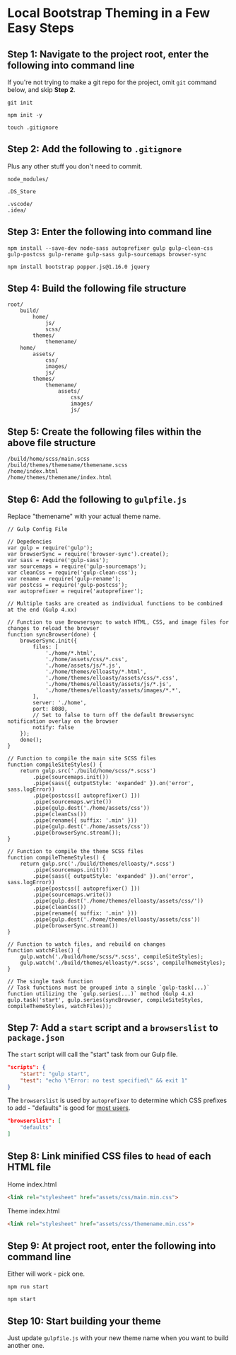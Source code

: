 # Local Bootstrap Theming in a Few Easy Steps

## Step 1: Navigate to the project root, enter the following into command line

If you're not trying to make a git repo for the project, omit `git` command below, and skip **Step 2**.

```TERMINAL
git init
```

```TERMINAL
npm init -y
```

```TERMINAL
touch .gitignore
```

## Step 2: Add the following to `.gitignore`

Plus any other stuff you don't need to commit.

```TEXT
node_modules/

.DS_Store

.vscode/
.idea/
```

## Step 3: Enter the following into command line

```TERMINAL
npm install --save-dev node-sass autoprefixer gulp gulp-clean-css gulp-postcss gulp-rename gulp-sass gulp-sourcemaps browser-sync
```

```TERMINAL
npm install bootstrap popper.js@1.16.0 jquery
```

## Step 4: Build the following file structure

```TEXT
root/
    build/
        home/
            js/
            scss/
        themes/
            themename/
    home/
        assets/
            css/
            images/
            js/
        themes/
            themename/
                assets/
                    css/
                    images/
                    js/
```

## Step 5: Create the following files within the above file structure

```TEXT
/build/home/scss/main.scss
/build/themes/themename/themename.scss
/home/index.html
/home/themes/themename/index.html
```

## Step 6: Add the following to `gulpfile.js`

Replace "themename" with your actual theme name.

```JS
// Gulp Config File

// Depedencies
var gulp = require('gulp');
var browserSync = require('browser-sync').create();
var sass = require('gulp-sass');
var sourcemaps = require('gulp-sourcemaps');
var cleanCss = require('gulp-clean-css');
var rename = require('gulp-rename');
var postcss = require('gulp-postcss');
var autoprefixer = require('autoprefixer');

// Multiple tasks are created as individual functions to be combined at the end (Gulp 4.xx)

// Function to use Browsersync to watch HTML, CSS, and image files for changes to reload the browser
function syncBrowser(done) {
    browserSync.init({
        files: [
            './home/*.html',
            './home/assets/css/*.css',
            './home/assets/js/*.js',
            './home/themes/elloasty/*.html',
            './home/themes/elloasty/assets/css/*.css',
            './home/themes/elloasty/assets/js/*.js',
            './home/themes/elloasty/assets/images/*.*',
        ],
        server: './home',
        port: 8080,
        // Set to false to turn off the default Browsersync notification overlay on the browser
        notify: false
    });
    done();
}

// Function to compile the main site SCSS files
function compileSiteStyles() {
    return gulp.src('./build/home/scss/*.scss')
        .pipe(sourcemaps.init())
        .pipe(sass({ outputStyle: 'expanded' }).on('error', sass.logError))
        .pipe(postcss([ autoprefixer() ]))
        .pipe(sourcemaps.write())
        .pipe(gulp.dest('./home/assets/css'))
        .pipe(cleanCss())
        .pipe(rename({ suffix: '.min' }))
        .pipe(gulp.dest('./home/assets/css'))
        .pipe(browserSync.stream());
}

// Function to compile the theme SCSS files
function compileThemeStyles() {
    return gulp.src('./build/themes/elloasty/*.scss')
        .pipe(sourcemaps.init())
        .pipe(sass({ outputStyle: 'expanded' }).on('error', sass.logError))
        .pipe(postcss([ autoprefixer() ]))
        .pipe(sourcemaps.write())
        .pipe(gulp.dest('./home/themes/elloasty/assets/css/'))
        .pipe(cleanCss())
        .pipe(rename({ suffix: '.min' }))
        .pipe(gulp.dest('./home/themes/elloasty/assets/css'))
        .pipe(browserSync.stream())
}

// Function to watch files, and rebuild on changes
function watchFiles() {
    gulp.watch('./build/home/scss/*.scss', compileSiteStyles);
    gulp.watch('./build/themes/elloasty/*.scss', compileThemeStyles);
}

// The single task function
// Task functions must be grouped into a single `gulp-task(...)` function utilizing the `gulp.series(...)` method (Gulp 4.x)
gulp.task('start', gulp.series(syncBrowser, compileSiteStyles, compileThemeStyles, watchFiles));
```

## Step 7: Add a `start` script and a `browserslist` to `package.json`

The `start` script will call the "start" task from our Gulp file.

```JSON
"scripts": {
    "start": "gulp start",
    "test": "echo \"Error: no test specified\" && exit 1"
}
```

The `browserslist` is used by `autoprefixer` to determine which CSS prefixes to add - "defaults" is good for [most users](https://www.npmjs.com/package/browserslist#best-practices).

```JSON
"browserslist": [
    "defaults"
]
```

## Step 8: Link minified CSS files to `head` of each HTML file

Home index.html

```HTML
<link rel="stylesheet" href="assets/css/main.min.css">
```

Theme index.html

```HTML
<link rel="stylesheet" href="assets/css/themename.min.css">
```

## Step 9: At project root, enter the following into command line

Either will work - pick one.

```TERMINAL
npm run start
```

```TERMINAL
npm start
```

## Step 10: Start building your theme

Just update `gulpfile.js` with your new theme name when you want to build another one.
